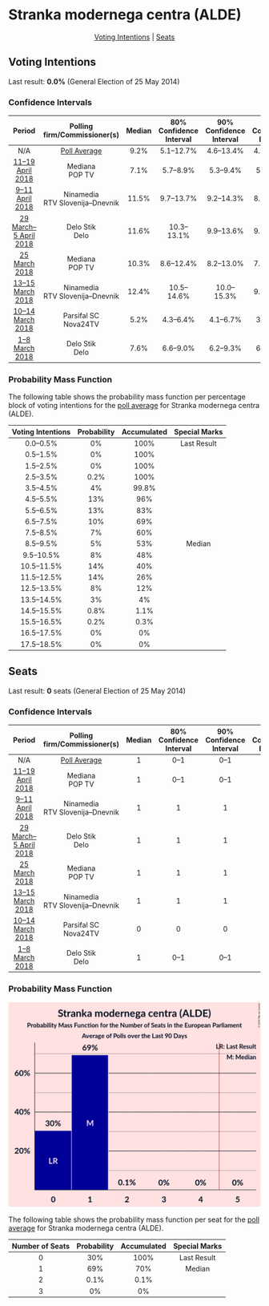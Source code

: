 # Stranka modernega centra (ALDE)

<p align="center"><a href="#voting-intentions">Voting Intentions</a> | <a href="#seats">Seats</a></p>

## Voting Intentions

Last result: **0.0%** (General Election of 25 May 2014)

### Confidence Intervals

| Period     | Polling firm/Commissioner(s) | Median | 80% Confidence Interval | 90% Confidence Interval | 95% Confidence Interval | 99% Confidence Interval |
|:----------:|:----------------:|:-----------:|:-----------------------:|:-----------------------:|:-----------------------:|:-----------------------:|
| N/A | [Poll Average](average.html) | 9.2% | 5.1–12.7% | 4.6–13.4% | 4.3–14.0% | 3.8–15.1% |
| [11–19 April 2018](2018-04-19-Mediana.html) | Mediana <br> POP TV | 7.1% | 5.7–8.9% | 5.3–9.4% | 5.0–9.9% | 4.5–10.8% |
| [9–11 April 2018](2018-04-11-Ninamedia.html) | Ninamedia <br> RTV Slovenija–Dnevnik | 11.5% | 9.7–13.7% | 9.2–14.3% | 8.8–14.9% | 8.0–16.0% |
| [29 March–5 April 2018](2018-04-05-DeloStik.html) | Delo Stik <br> Delo | 11.6% | 10.3–13.1% | 9.9–13.6% | 9.6–14.0% | 9.0–14.7% |
| [25 March 2018](2018-03-25-Mediana.html) | Mediana <br> POP TV | 10.3% | 8.6–12.4% | 8.2–13.0% | 7.8–13.5% | 7.0–14.5% |
| [13–15 March 2018](2018-03-15-Ninamedia.html) | Ninamedia <br> RTV Slovenija–Dnevnik | 12.4% | 10.5–14.6% | 10.0–15.3% | 9.6–15.9% | 8.8–17.0% |
| [10–14 March 2018](2018-03-14-ParsifalSC.html) | Parsifal SC <br> Nova24TV | 5.2% | 4.3–6.4% | 4.1–6.7% | 3.9–7.0% | 3.5–7.6% |
| [1–8 March 2018](2018-03-08-DeloStik.html) | Delo Stik <br> Delo | 7.6% | 6.6–9.0% | 6.2–9.3% | 6.0–9.7% | 5.5–10.3% |

### Probability Mass Function

The following table shows the probability mass function per percentage block of voting intentions for the [poll average](average.html) for Stranka modernega centra (ALDE).

| Voting Intentions | Probability | Accumulated | Special Marks |
|:-----------------:|:-----------:|:-----------:|:-------------:|
| 0.0–0.5% | 0% | 100% | Last Result |
| 0.5–1.5% | 0% | 100% |  |
| 1.5–2.5% | 0% | 100% |  |
| 2.5–3.5% | 0.2% | 100% |  |
| 3.5–4.5% | 4% | 99.8% |  |
| 4.5–5.5% | 13% | 96% |  |
| 5.5–6.5% | 13% | 83% |  |
| 6.5–7.5% | 10% | 69% |  |
| 7.5–8.5% | 7% | 60% |  |
| 8.5–9.5% | 5% | 53% | Median |
| 9.5–10.5% | 8% | 48% |  |
| 10.5–11.5% | 14% | 40% |  |
| 11.5–12.5% | 14% | 26% |  |
| 12.5–13.5% | 8% | 12% |  |
| 13.5–14.5% | 3% | 4% |  |
| 14.5–15.5% | 0.8% | 1.1% |  |
| 15.5–16.5% | 0.2% | 0.3% |  |
| 16.5–17.5% | 0% | 0% |  |
| 17.5–18.5% | 0% | 0% |  |


## Seats

Last result: **0** seats (General Election of 25 May 2014)

### Confidence Intervals

| Period     | Polling firm/Commissioner(s) | Median | 80% Confidence Interval | 90% Confidence Interval | 95% Confidence Interval | 99% Confidence Interval |
|:----------:|:----------------:|:------:|:-----------------------:|:-----------------------:|:-----------------------:|:-----------------------:|
| N/A | [Poll Average](average.html) | 1 | 0–1 | 0–1 | 0–1 | 0–1 |
| [11–19 April 2018](2018-04-19-Mediana.html) | Mediana <br> POP TV | 1 | 0–1 | 0–1 | 0–1 | 0–1 |
| [9–11 April 2018](2018-04-11-Ninamedia.html) | Ninamedia <br> RTV Slovenija–Dnevnik | 1 | 1 | 1 | 1 | 0–1 |
| [29 March–5 April 2018](2018-04-05-DeloStik.html) | Delo Stik <br> Delo | 1 | 1 | 1 | 1 | 1 |
| [25 March 2018](2018-03-25-Mediana.html) | Mediana <br> POP TV | 1 | 1 | 1 | 1 | 0–1 |
| [13–15 March 2018](2018-03-15-Ninamedia.html) | Ninamedia <br> RTV Slovenija–Dnevnik | 1 | 1 | 1 | 1 | 1–2 |
| [10–14 March 2018](2018-03-14-ParsifalSC.html) | Parsifal SC <br> Nova24TV | 0 | 0 | 0 | 0 | 0–1 |
| [1–8 March 2018](2018-03-08-DeloStik.html) | Delo Stik <br> Delo | 1 | 0–1 | 0–1 | 0–1 | 0–1 |

### Probability Mass Function

![Graph with seats probability mass function not yet produced](average-seats-pmf-strankamodernegacentraalde.png "Seats Probability Mass Function")

The following table shows the probability mass function per seat for the [poll average](average.html) for Stranka modernega centra (ALDE).

| Number of Seats | Probability | Accumulated | Special Marks |
|:---------------:|:-----------:|:-----------:|:-------------:|
| 0 | 30% | 100% | Last Result |
| 1 | 69% | 70% | Median |
| 2 | 0.1% | 0.1% |  |
| 3 | 0% | 0% |  |



